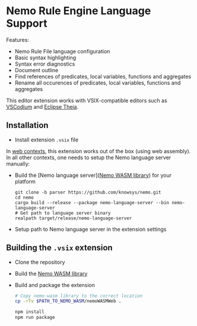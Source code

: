 # Nemo Rule Engine Language Support

Features:

-   Nemo Rule File language configuration
-   Basic syntax highlighting
-   Syntax error diagnostics
-   Document outline
-   Find references of predicates, local variables, functions and aggregates
-   Rename all occurences of predicates, local variables, functions and aggregates

This editor extension works with VSIX-compatible editors such as [VSCodium](https://vscodium.com/) and [Eclipse Theia](https://theia-ide.org/).

## Installation

-   Install extension `.vsix` file

In [web contexts](https://code.visualstudio.com/docs/editor/vscode-web#_extensions), this extension works out of the box (using web assembly). In all other contexts, one needs to setup the Nemo language server manually:

-   Build the [Nemo language server]([Nemo WASM library](https://github.com/knowsys/nemo/tree/parser/nemo-language-server)) for your platform

    ```
    git clone -b parser https://github.com/knowsys/nemo.git
    cd nemo
    cargo build --release --package nemo-language-server --bin nemo-language-server
    # Get path to language server binary
    realpath target/release/nemo-language-server
    ```

-   Setup path to Nemo language server in the extension settings

## Building the `.vsix` extension

-   Clone the repository
-   Build the [Nemo WASM library](https://github.com/knowsys/nemo/tree/main/nemo-wasm)
-   Build and package the extension

    ```bash
    # Copy nemo-wasm library to the correct location
    cp -rTv $PATH_TO_NEMO_WASM/nemoWASMWeb .

    npm install
    npm run package
    ```
